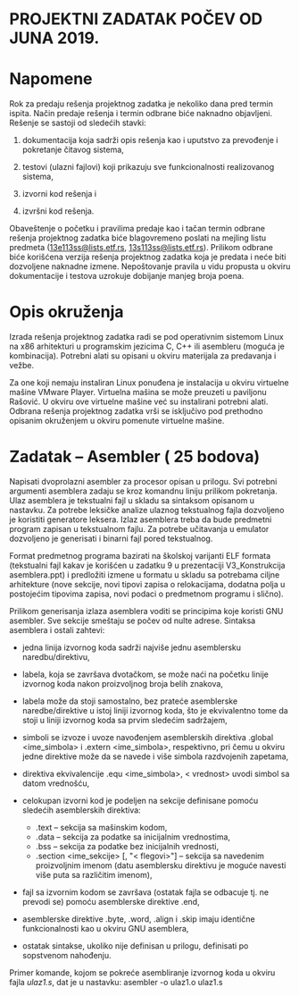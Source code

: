 # PROJEKTNI ZADATAK POČEV OD JUNA 2019.

# Napomene

Rok za predaju rešenja projektnog zadatka je nekoliko dana pred termin ispita. Način predaje
rešenja i termin odbrane biće naknadno objavljeni. Rešenje se sastoji od sledećih stavki:

1. dokumentacija koja sadrži opis rešenja kao i uputstvo za prevođenje i pokretanje čitavog sistema,

2. testovi (ulazni fajlovi) koji prikazuju sve funkcionalnosti realizovanog sistema,

3. izvorni kod rešenja i

4. izvršni kod rešenja.

Obaveštenje o početku i pravilima predaje kao i tačan termin odbrane rešenja projektnog zadatka biće blagovremeno poslati na mejling listu predmeta (13e113ss@lists.etf.rs, 13s113ss@lists.etf.rs). Prilikom odbrane biće korišćena verzija rešenja projektnog zadatka koja je predata i neće biti dozvoljene naknadne izmene. Nepoštovanje pravila u vidu propusta u okviru dokumentacije i testova uzrokuje dobijanje manjeg broja poena.

# Opis okruženja

Izrada rešenja projektnog zadatka radi se pod operativnim sistemom Linux na x86 arhitekturi
u programskim jezicima C, C++ ili asembleru (moguća je kombinacija). Potrebni alati su opisani u
okviru materijala za predavanja i vežbe.

Za one koji nemaju instaliran Linux ponuđena je instalacija u okviru virtuelne mašine VMware Player. Virtuelna mašina se može preuzeti u paviljonu Rašović. U okviru ove virtuelne mašine već su instalirani potrebni alati. Odbrana rešenja projektnog zadatka vrši se isključivo pod prethodno opisanim okruženjem u okviru pomenute virtuelne mašine.

# Zadatak – Asembler ( 25 bodova)

Napisati dvoprolazni asembler za procesor opisan u prilogu. Svi potrebni argumenti asemblera zadaju se kroz komandnu liniju prilikom pokretanja. Ulaz asemblera je tekstualni fajl u skladu sa sintaksom opisanom u nastavku. Za potrebe leksičke analize ulaznog tekstualnog fajla dozvoljeno je koristiti generatore leksera. Izlaz asemblera treba da bude predmetni program zapisan u tekstualnom fajlu. Za potrebe učitavanja u emulator dozvoljeno je generisati i binarni fajl pored tekstualnog.

Format predmetnog programa bazirati na školskoj varijanti ELF formata (tekstualni fajl kakav je korišćen u zadatku 9 u prezentaciji V3_Konstrukcija asemblera.ppt) i predložiti izmene u formatu u skladu sa potrebama ciljne arhitekture (nove sekcije, novi tipovi zapisa o relokacijama, dodatna polja u postojećim tipovima zapisa, novi podaci o predmetnom programu i slično).

Prilikom generisanja izlaza asemblera voditi se principima koje koristi GNU asembler. Sve sekcije smeštaju se počev od nulte adrese. Sintaksa asemblera i ostali zahtevi:

- jedna linija izvornog koda sadrži najviše jednu asemblersku naredbu/direktivu,

- labela, koja se završava dvotačkom, se može naći na početku linije izvornog koda nakon proizvoljnog broja belih znakova,

- labela može da stoji samostalno, bez prateće asemblerske naredbe/direktive u istoj liniji izvornog koda, što je ekvivalentno tome da stoji u liniji izvornog koda sa prvim sledećim sadržajem,

- simboli se izvoze i uvoze navođenjem asemblerskih direktiva .global <ime_simbola> i .extern <ime_simbola>, respektivno, pri čemu u okviru jedne direktive može da se navede i više simbola razdvojenih zapetama,

- direktiva ekvivalencije .equ <ime_simbola>, < vrednost> uvodi simbol sa datom vrednošću,

- celokupan izvorni kod je podeljen na sekcije definisane pomoću sledećih asemblerskih direktiva:
    - .text – sekcija sa mašinskim kodom,
    - .data – sekcija za podatke sa inicijalnim vrednostima,
    - .bss – sekcija za podatke bez inicijalnih vrednosti,
    - .section <ime_sekcije> [, "< flegovi>"] – sekcija sa navedenim proizvoljnim imenom (datu asemblersku direktivu je moguće navesti više puta sa različitim imenom),

- fajl sa izvornim kodom se završava (ostatak fajla se odbacuje tj. ne prevodi se) pomoću asemblerske direktive .end,

- asemblerske direktive .byte, .word, .align i .skip imaju identične funkcionalnosti kao u okviru GNU asemblera,

- ostatak sintakse, ukoliko nije definisan u prilogu, definisati po sopstvenom nahođenju.

Primer komande, kojom se pokreće asembliranje izvornog koda u okviru fajla _ulaz1.s_, dat je u nastavku: asembler -o ulaz1.o ulaz1.s